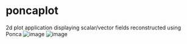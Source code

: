 # poncaplot
2d plot application displaying scalar/vector fields reconstructed using Ponca
![image](https://github.com/poncateam/poncaplot/assets/6310221/75ad8c69-98af-43b7-9148-7123319b2760)
![image](https://github.com/poncateam/poncaplot/assets/6310221/b1b388b3-ad28-47d1-9f20-a44ab19ad796)

